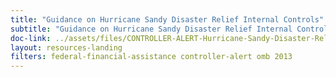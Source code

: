 ```yaml
---
title: "Guidance on Hurricane Sandy Disaster Relief Internal Controls"
subtitle: "Guidance on Hurricane Sandy Disaster Relief Internal Controls"
doc-link: ../assets/files/CONTROLLER-ALERT-Hurricane-Sandy-Disaster-Relief-Internal-Controls-2.19.13.pdf
layout: resources-landing
filters: federal-financial-assistance controller-alert omb 2013
---
```

